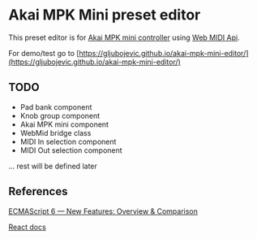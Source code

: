 # Akai MPK Mini preset editor

This preset editor is for [Akai MPK mini controller](http://www.akaipro.com/product/mpkmini) using [Web MIDI Api](https://www.w3.org/TR/webmidi/).

For demo/test go to [https://gljubojevic.github.io/akai-mpk-mini-editor/](https://gljubojevic.github.io/akai-mpk-mini-editor/)

## TODO

- Pad bank component
- Knob group component
- Akai MPK mini component
- WebMid bridge class
- MIDI In selection component
- MIDI Out selection component

... rest will be defined later

## References

[ECMAScript 6 — New Features: Overview & Comparison](http://es6-features.org/)

[React docs](https://facebook.github.io/react/docs/hello-world.html)
